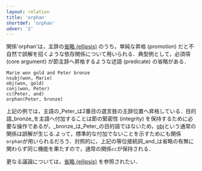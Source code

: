 ```yaml
---
layout: relation
title: 'orphan'
shortdef: 'orphan'
udver: '2'
---
```

関係'orphan'は，主辞の[省略 (ellipsis)](http://universaldependencies.org/u/overview/specific-syntax.html#ellipsis) のうち，単純な昇格 (promotion) だと不自然で誤解を招くような依存関係について用いられる．典型例として，必須項 (core argument) が節主辞へ昇格するような述語 (predicate) の省略がある．

~~~sdparse
Marie won gold and Peter bronze
nsubj(won, Marie)
obj(won, gold)
conj(won, Peter)
cc(Peter, and)
orphan(Peter, bronze)
~~~

上記の例では，主語の_Peter_は2番目の選言肢の主辞位置へ昇格している．目的語_bronze_を主語へ付加することは節の緊密性 (integrity) を保持するために必要な操作であるが，_bronze_は_Peter_の目的語ではないため，[obj]()という通常の関係は誤解が生じる.よって，標準的な付加でないことを示すためにも関係`orphan`が用いられるだろう．対照的に，上記の等位接続詞_and_は省略の有無に関わらず同じ機能を果たすので，通常の関係`cc`が保持される．

更なる議論については，[省略 (ellipsis)](http://universaldependencies.org/u/overview/specific-syntax.html#ellipsis) を参照されたい．
